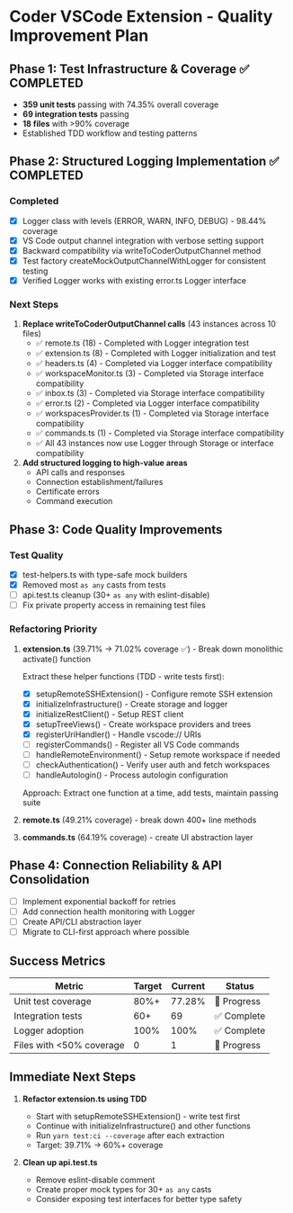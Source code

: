 # Coder VSCode Extension - Quality Improvement Plan

## Phase 1: Test Infrastructure & Coverage ✅ COMPLETED

- **359 unit tests** passing with 74.35% overall coverage
- **69 integration tests** passing
- **18 files** with >90% coverage
- Established TDD workflow and testing patterns

## Phase 2: Structured Logging Implementation ✅ COMPLETED

### Completed

- [x] Logger class with levels (ERROR, WARN, INFO, DEBUG) - 98.44% coverage
- [x] VS Code output channel integration with verbose setting support
- [x] Backward compatibility via writeToCoderOutputChannel method
- [x] Test factory createMockOutputChannelWithLogger for consistent testing
- [x] Verified Logger works with existing error.ts Logger interface

### Next Steps

1. **Replace writeToCoderOutputChannel calls** (43 instances across 10 files)
   - ✅ remote.ts (18) - Completed with Logger integration test
   - ✅ extension.ts (8) - Completed with Logger initialization and test
   - ✅ headers.ts (4) - Completed via Logger interface compatibility
   - ✅ workspaceMonitor.ts (3) - Completed via Storage interface compatibility
   - ✅ inbox.ts (3) - Completed via Storage interface compatibility
   - ✅ error.ts (2) - Completed via Logger interface compatibility
   - ✅ workspacesProvider.ts (1) - Completed via Storage interface compatibility
   - ✅ commands.ts (1) - Completed via Storage interface compatibility
   - ✅ All 43 instances now use Logger through Storage or interface compatibility
2. **Add structured logging to high-value areas**
   - API calls and responses
   - Connection establishment/failures
   - Certificate errors
   - Command execution

## Phase 3: Code Quality Improvements

### Test Quality

- [x] test-helpers.ts with type-safe mock builders
- [x] Removed most `as any` casts from tests
- [ ] api.test.ts cleanup (30+ `as any` with eslint-disable)
- [ ] Fix private property access in remaining test files

### Refactoring Priority

1. **extension.ts** (39.71% → 71.02% coverage ✅) - Break down monolithic activate() function

   Extract these helper functions (TDD - write tests first):

   - [x] setupRemoteSSHExtension() - Configure remote SSH extension
   - [x] initializeInfrastructure() - Create storage and logger
   - [x] initializeRestClient() - Setup REST client
   - [x] setupTreeViews() - Create workspace providers and trees
   - [x] registerUriHandler() - Handle vscode:// URIs
   - [ ] registerCommands() - Register all VS Code commands
   - [ ] handleRemoteEnvironment() - Setup remote workspace if needed
   - [ ] checkAuthentication() - Verify user auth and fetch workspaces
   - [ ] handleAutologin() - Process autologin configuration

   Approach: Extract one function at a time, add tests, maintain passing suite

2. **remote.ts** (49.21% coverage) - break down 400+ line methods
3. **commands.ts** (64.19% coverage) - create UI abstraction layer

## Phase 4: Connection Reliability & API Consolidation

- [ ] Implement exponential backoff for retries
- [ ] Add connection health monitoring with Logger
- [ ] Create API/CLI abstraction layer
- [ ] Migrate to CLI-first approach where possible

## Success Metrics

| Metric                   | Target | Current               | Status      |
| ------------------------ | ------ | --------------------- | ----------- |
| Unit test coverage       | 80%+   | 77.28%  | 🔄 Progress |
| Integration tests        | 60+    | 69      | ✅ Complete |
| Logger adoption          | 100%   | 100%    | ✅ Complete |
| Files with <50% coverage | 0      | 1       | 🔄 Progress |

## Immediate Next Steps

1. **Refactor extension.ts using TDD**

   - Start with setupRemoteSSHExtension() - write test first
   - Continue with initializeInfrastructure() and other functions
   - Run `yarn test:ci --coverage` after each extraction
   - Target: 39.71% → 60%+ coverage

2. **Clean up api.test.ts**
   - Remove eslint-disable comment
   - Create proper mock types for 30+ `as any` casts
   - Consider exposing test interfaces for better type safety
